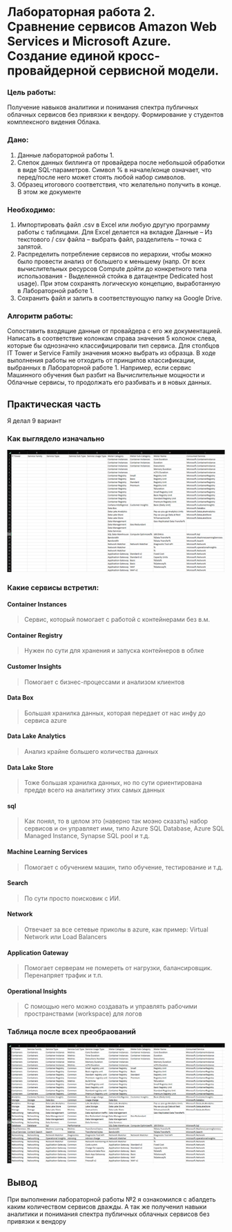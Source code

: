 # Лабораторная работа 2. Сравнение сервисов Amazon Web Services и Microsoft Azure. Создание единой кросс-провайдерной сервисной модели.

### Цель работы: 
Получение навыков аналитики и понимания спектра публичных облачных сервисов без привязки к вендору. Формирование у студентов комплексного видения Облака. 


### Дано: 
1. Данные лабораторной работы 1.
2. Слепок данных биллинга от провайдера после небольшой обработки в виде SQL-параметров. Символ % в начале/конце означает, что перед/после него может стоять любой набор символов.
3. Образец итогового соответствия, что желательно получить в конце. В этом же документе  


### Необходимо: 
1. Импортировать файл .csv в Excel или любую другую программу работы с таблицами. Для Excel делается на вкладке Данные – Из текстового / csv файла – выбрать файл, разделитель – точка с запятой.
2. Распределить потребление сервисов по иерархии, чтобы можно было провести анализ от большего к меньшему (напр. От всех вычислительных ресурсов Compute дойти до конкретного типа использования - Выделенной стойка в датацентре Dedicated host usage). При этом сохранять логическую концепцию, выработанную в Лабораторной работе 1.
3. Сохранить файл и залить в соответствующую папку на Google Drive.

### Алгоритм работы: 
Сопоставить входящие данные от провайдера с его же документацией. Написать в соответствие колонкам справа значения 5 колонок слева, которые бы однозначно классифицировали тип сервиса. Для столбцов IT Tower и Service Family значения можно выбрать из образца. В ходе выполнения работы не отходить от принципов классификации, выбранных в Лабораторной работе 1. Например, если сервис Машинного обучения был разбит на Вычислительные мощности и Облачные сервисы, то продолжать его разбивать и в новых данных.


## Практическая часть

Я делал 9 вариант

### Как выглядело изначально

![](https://github.com/sedm1/DevOps/blob/main/azure/media/f.png)


### Какие сервисы встретил:

#### Container Instances
> Сервис, который помогает с работой с контейнерами без в.м.

#### Container Registry
> Нужен по сути для хранения и запуска контейнеров в облке

#### Customer Insights 
> Помогает с бизнес-процессами и анализом клиентов

#### Data Box 
> Большая хранилка данных, которая передает от нас инфу до сервиса azure

#### Data Lake Analytics 
> Анализ крайне большего количества данных

#### Data Lake Store 
> Тоже большая хранилка данных, но по сути ориентирована предде всего на аналитику этих самых данных

#### sql 
> Как понял, то в целом это (наверно так моэно сказать) набор сервисов и он управляет ими, типо Azure SQL Database, Azure SQL Managed Instance, Synapse SQL pool и т.д.

#### Machine Learning Services 
> Помогает с обучением машин, типо обучение, тестирование и т.д.


#### Search 
> По сути просто поисковик с ИИ. 

#### Network
> Отвечает за все сетевые приколы в azure, как пример: Virtual Network или Load Balancers

#### Application Gateway
> Помогает серверам не помереть от нагрузки, балансировщик. Перенапряет трафик и т.п.

#### Operational Insights 
> С помощью него можно создавать и управлять рабочими пространствами (workspace) для логов

### Таблица после всех преобраований

![](https://github.com/sedm1/DevOps/blob/main/azure/media/l.png)

## Вывод

При выполнении лабораторной работы №2 я ознакомился с абалдеть каким количеством сервисов дважды. А так же полученил навыки аналитики и понимания спектра публичных облачных сервисов без привязки к вендору
